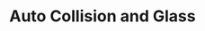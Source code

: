 ---
title: "Auto Collision and Glass"
url: /lockport/auto-collision-and-glass/
shop: Autowerkstatt
---
